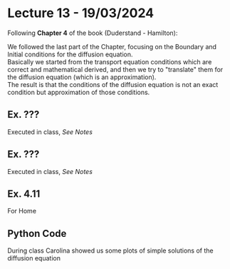 # Lecture 13 - 19/03/2024
Following **Chapter 4** of the book (Duderstand - Hamilton): 

We followed the last part of the Chapter, focusing on the Boundary and Initial conditions for the diffusion equation.  
Basically we started from the transport equation conditions which are correct and mathematical derived, and then we try to "translate" them for the diffusion equation (which is an approximation).  
The result is that the conditions of the diffusion equation is not an exact condition but approximation of those conditions. 

## Ex. ???
Executed in class, *See Notes*

## Ex. ???
Executed in class, *See Notes*

## Ex. 4.11
For Home

## Python Code
During class Carolina showed us some plots of simple solutions of the diffusion equation